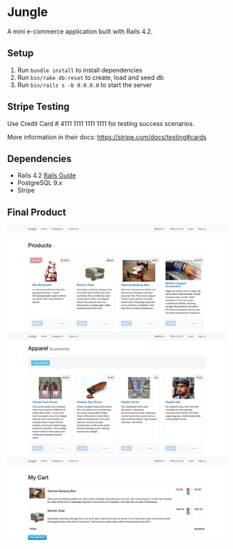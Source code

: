 # Jungle

A mini e-commerce application built with Rails 4.2.


## Setup

1. Run `bundle install` to install dependencies
2. Run `bin/rake db:reset` to create, load and seed db
8. Run `bin/rails s -b 0.0.0.0` to start the server

## Stripe Testing

Use Credit Card # 4111 1111 1111 1111 for testing success scenarios.

More information in their docs: <https://stripe.com/docs/testing#cards>

## Dependencies

* Rails 4.2 [Rails Guide](http://guides.rubyonrails.org/v4.2/)
* PostgreSQL 9.x
* Stripe

## Final Product

!["All Categories"](https://github.com/KRIZVEE/jungle-final/blob/master/docs/all%20products.png)
!["Apparel Category"](https://github.com/KRIZVEE/jungle-final/blob/master/docs/Apparel%20category.png)
!["Cart"](https://github.com/KRIZVEE/jungle-final/blob/master/docs/cart.png)
